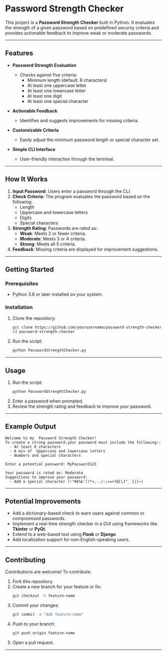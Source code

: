 # Password Strength Checker

This project is a **Password Strength Checker** built in Python. It evaluates the strength of a given password based on predefined security criteria and provides actionable feedback to improve weak or moderate passwords.

---

## Features

- **Password Strength Evaluation**
  - Checks against five criteria:
    - Minimum length (default: 8 characters)
    - At least one uppercase letter
    - At least one lowercase letter
    - At least one digit
    - At least one special character
  
- **Actionable Feedback**
  - Identifies and suggests improvements for missing criteria.

- **Customizable Criteria**
  - Easily adjust the minimum password length or special character set.

- **Simple CLI Interface**
  - User-friendly interaction through the terminal.

---

## How It Works

1. **Input Password**: Users enter a password through the CLI.
2. **Check Criteria**: The program evaluates the password based on the following:
   - Length
   - Uppercase and lowercase letters
   - Digits
   - Special characters
3. **Strength Rating**: Passwords are rated as:
   - **Weak**: Meets 2 or fewer criteria.
   - **Moderate**: Meets 3 or 4 criteria.
   - **Strong**: Meets all 5 criteria.
4. **Feedback**: Missing criteria are displayed for improvement suggestions.

---

## Getting Started

### Prerequisites

- Python 3.6 or later installed on your system.

### Installation

1. Clone the repository:
   ```bash
   git clone https://github.com/yourusername/password-strength-checker.git
   cd password-strength-checker
   ```
2. Run the script:
   ```bash
   python PasswordStrengthChecker.py
   ```

---

## Usage

1. Run the script:
   ```bash
   python PasswordStrenghtChecker.py
   ```
2. Enter a password when prompted.
3. Review the strength rating and feedback to improve your password.

---

## Example Output

```plaintext
Welcome to my  Password Strength Checker!
To create a strong password,your password must include the following::
  - At least 8 characters
  - A mix of  Uppercase and lowercase letters
  - Numbers and special characters

Enter a potential password: MyPassword123

Your password is rated as: Moderate
Suggestions to improve your password:
  - Add a special character (!"#$%&'()*+,-./:;<=>?@[\]^_`{|}~)
```

---

## Potential Improvements

- Add a dictionary-based check to warn users against common or compromised passwords.
- Implement a real-time strength checker in a GUI using frameworks like **Tkinter** or **PyQt**.
- Extend to a web-based tool using **Flask** or **Django**.
- Add localization support for non-English-speaking users.

---

## Contributing

Contributions are welcome! To contribute:

1. Fork this repository.
2. Create a new branch for your feature or fix:
   ```bash
   git checkout -b feature-name
   ```
3. Commit your changes:
   ```bash
   git commit -m "Add feature-name"
   ```
4. Push to your branch:
   ```bash
   git push origin feature-name
   ```
5. Open a pull request.
---
